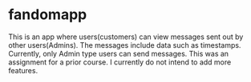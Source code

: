 # fandomapp
This is an app where users(customers) can view messages sent out by other users(Admins). The messages include data such as timestamps. Currently, only Admin type users can send messages. This was an assignment for a prior course. I currently do not intend to add more features.
